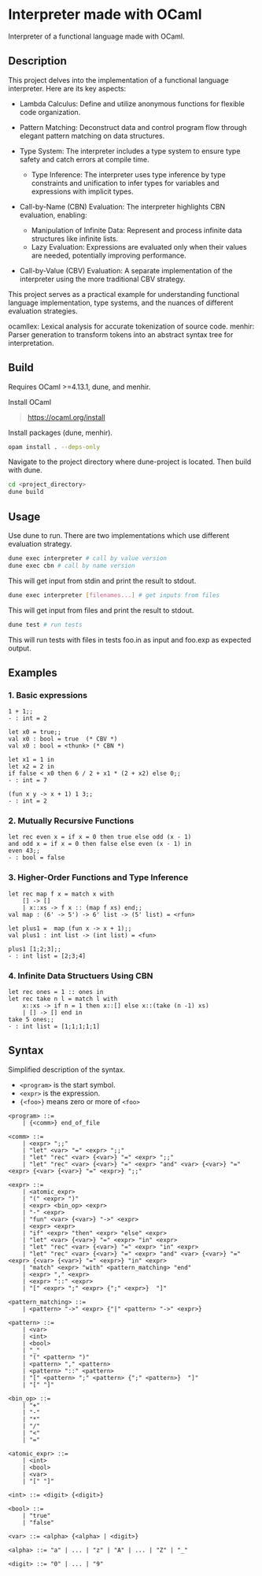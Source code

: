 # Interpreter made with OCaml

Interpreter of a functional language made with OCaml.

## Description

This project delves into the implementation of a functional language interpreter.
Here are its key aspects:

- Lambda Calculus: Define and utilize anonymous functions for flexible code organization.
- Pattern Matching: Deconstruct data and control program flow through elegant pattern matching on data structures.

- Type System: The interpreter includes a type system to ensure type safety and catch errors at compile time.
  - Type Inference: The interpreter uses type inference by type constraints and unification to infer types for variables and expressions with implicit types.

- Call-by-Name (CBN) Evaluation: The interpreter highlights CBN evaluation, enabling:
  - Manipulation of Infinite Data: Represent and process infinite data structures like infinite lists.
  - Lazy Evaluation: Expressions are evaluated only when their values are needed, potentially improving performance.
- Call-by-Value (CBV) Evaluation: A separate implementation of the interpreter using the more traditional CBV strategy.

This project serves as a practical example for understanding functional language implementation, type systems, and the nuances of different evaluation strategies.

ocamllex: Lexical analysis for accurate tokenization of source code.
menhir: Parser generation to transform tokens into an abstract syntax tree for interpretation.

## Build

Requires OCaml >=4.13.1, dune, and menhir.

Install OCaml
> <https://ocaml.org/install>

Install packages (dune, menhir).

```bash
opam install . --deps-only 
```

Navigate to the project directory where dune-project is located. Then build with dune.

```bash
cd <project_directory>
dune build
```

## Usage

Use dune to run.
There are two implementations which use different evaluation strategy.

```bash
dune exec interpreter # call by value version
dune exec cbn # call by name version
```

This will get input from stdin and print the result to stdout.

```bash
dune exec interpreter [filenames...] # get inputs from files
```

This will get input from files and print the result to stdout.

```bash
dune test # run tests
```

This will run tests with files in tests foo.in as input and foo.exp as expected output.

## Examples

<!-- TODO : more description -->
<!-- TODO : use asciinema? -->

### 1. Basic expressions

```pseudo
1 + 1;;
- : int = 2 

let x0 = true;; 
val x0 : bool = true  (* CBV *)
val x0 : bool = <thunk> (* CBN *)

let x1 = 1 in 
let x2 = 2 in 
if false < x0 then 6 / 2 + x1 * (2 + x2) else 0;;
- : int = 7 

(fun x y -> x + 1) 1 3;;
- : int = 2
```

### 2. Mutually Recursive Functions

```pseudo
let rec even x = if x = 0 then true else odd (x - 1)
and odd x = if x = 0 then false else even (x - 1) in
even 43;;
- : bool = false
```

### 3. Higher-Order Functions and Type Inference

```pseudo
let rec map f x = match x with 
    [] -> []
    | x::xs -> f x :: (map f xs) end;;
val map : (6' -> 5') -> 6' list -> (5' list) = <rfun>

let plus1 =  map (fun x -> x + 1);;
val plus1 : int list -> (int list) = <fun>

plus1 [1;2;3];;
- : int list = [2;3;4]
```

### 4. Infinite Data Structuers Using CBN

```pseudo
let rec ones = 1 :: ones in 
let rec take n l = match l with
    x::xs -> if n = 1 then x::[] else x::(take (n -1) xs)
    | [] -> [] end in
take 5 ones;;
- : int list = [1;1;1;1;1]
```

## Syntax

Simplified description of the syntax.

- `<program>` is the start symbol.
- `<expr>` is the expression.
- `{<foo>}` means zero or more of `<foo>`

```bnf
<program> ::= 
    | {<comm>} end_of_file

<comm> ::=
    | <expr> ";;"
    | "let" <var> "=" <expr> ";;"
    | "let" "rec" <var> {<var>} "=" <expr> ";;"
    | "let" "rec" <var> {<var>} "=" <expr> "and" <var> {<var>} "=" <expr> {<var> {<var>} "=" <expr>} ";;"

<expr> ::= 
    | <atomic_expr>
    | "(" <expr> ")"
    | <expr> <bin_op> <expr> 
    | "-" <expr>
    | "fun" <var> {<var>} "->" <expr>                        
    | <expr> <expr>
    | "if" <expr> "then" <expr> "else" <expr>
    | "let" <var> {<var>} "=" <expr> "in" <expr>           
    | "let" "rec" <var> {<var>} "=" <expr> "in" <expr>      
    | "let" "rec" <var> {<var>} "=" <expr> "and" <var> {<var>} "=" <expr> {<var> {<var>} "=" <expr>} "in" <expr> 
    | "match" <expr> "with" <pattern_matching> "end"
    | <expr> "," <expr> 
    | <expr> "::" <expr>
    | "[" <expr> ";" <expr> {";" <expr>}  "]"

<pattern_matching> ::=
    | <pattern> "->" <expr> {"|" <pattern> "->" <expr>}

<pattern> ::=
    | <var>
    | <int>
    | <bool>
    | "_"
    | "(" <pattern> ")"
    | <pattern> "," <pattern>
    | <pattern> "::" <pattern>
    | "[" <pattern> ";" <pattern> {";" <pattern>}  "]"
    | "[" "]"

<bin_op> ::= 
    | "+" 
    | "-" 
    | "*" 
    | "/" 
    | "<"
    | "="

<atomic_expr> ::=
    | <int>
    | <bool>
    | <var> 
    | "[" "]"  

<int> ::= <digit> {<digit>}

<bool> ::= 
    | "true"
    | "false"

<var> ::= <alpha> {<alpha> | <digit>}

<alpha> ::= "a" | ... | "z" | "A" | ... | "Z" | "_"

<digit> ::= "0" | ... | "9"
```
